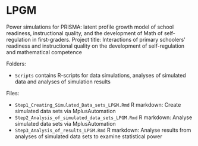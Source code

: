 # LPGM
Power simulations for PRISMA: latent profile growth model of school readiness, instructional quality, and the development of Math of self-regulation in first-graders. Project title: Interactions of primary schoolers' readiness and instructional quality on the development of self-regulation and mathematical competence

Folders:
- `Scripts` contains R-scripts for data simulations, analyses of simulated data and analyses of simulation results

Files:
-   `Step1_Creating_Simulated_Data_sets_LPGM.Rmd` R markdown: Create simulated data sets via MplusAutomation
-   `Step2_Analysis_of_simulated_data_sets_LPGM.Rmd` R markdown: Analyse simulated data sets via MplusAutomation
-   `Step3_Analysis_of_results_LPGM.Rmd` R markdown: Analyse results from analyses of simulated data sets to examine statistical power
